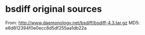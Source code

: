 # bsdiff original sources

From: http://www.daemonology.net/bsdiff/bsdiff-4.3.tar.gz
MD5: e6d812394f0e0ecc8d5df255aa1db22a

